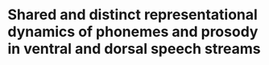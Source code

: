# Shared and distinct representational dynamics of phonemes and prosody in ventral and dorsal speech streams

